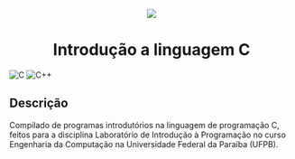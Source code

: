 <p align="center">
  <img src="https://raw.githubusercontent.com/abrahamcalf/programming-languages-logos/master/src/c/c_256x256.png">
  <h1 align="center">Introdução a linguagem C</h1>
</p>

![C](https://img.shields.io/badge/c-%2300599C.svg?style=for-the-badge&logo=c&logoColor=white) ![C++](https://img.shields.io/badge/c++-%2300599C.svg?style=for-the-badge&logo=c%2B%2B&logoColor=white)

## Descrição

Compilado de programas introdutórios na linguagem de programação C, feitos para a disciplina Laboratório de Introdução à Programação no curso Engenharia da Computação na Universidade Federal da Paraíba (UFPB).
